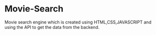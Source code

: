 # Movie-Search
Movie search engine which is created using HTML,CSS,JAVASCRIPT and using the API to get the data from the backend.
